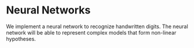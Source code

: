 # Neural Networks

We implement a neural network to recognize handwritten digits.
The neural network will be able to represent complex models that form non-linear hypotheses.

